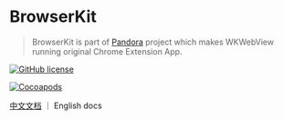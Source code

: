 # BrowserKit

> BrowserKit is part of [Pandora](https://github.com/chanjh/Pandora) project which makes WKWebView running original Chrome Extension App. 


[![GitHub license](https://img.shields.io/github/license/chanjh/BrowserKit)](https://github.com/chanjh/BrowserKit)

[![Cocoapods](
https://img.shields.io/badge/cocoapods-supported-4BC51D.svg)](https://github.com/chanjh/BrowserKit)

[中文文档](https://github.com/chanjh/BrowserKit/blob/main/README.md) ｜ English docs

